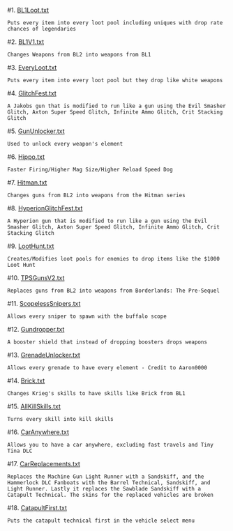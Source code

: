  #1. [BL1Loot.txt](https://raw.githubusercontent.com/BLCM/BLCMods/master/Borderlands%202%20mods/FromDarkHell/BL1Loot.txt)
 
	Puts every item into every loot pool including uniques with drop rate chances of legendaries
	
 #2. [BL1V1.txt](https://github.com/BLCM/BLCMods/blob/master/Borderlands%202%20mods/FromDarkHell/BL1V1.txt)
 
  	Changes Weapons from BL2 into weapons from BL1

 #3. [EveryLoot.txt](https://www.dropbox.com/s/f1or67psc8rkzwu/EveryLoot.txt?dl=0)
 
	Puts every item into every loot pool but they drop like white weapons

 #4. [GlitchFest.txt](https://raw.githubusercontent.com/BLCM/BLCMods/master/Borderlands%202%20mods/FromDarkHell/GlitchFest.txt)
 
 	A Jakobs gun that is modified to run like a gun using the Evil Smasher Glitch, Axton Super Speed Glitch, Infinite Ammo Glitch, Crit Stacking Glitch
	
 #5. [GunUnlocker.txt](https://raw.githubusercontent.com/BLCM/BLCMods/master/Borderlands%202%20mods/FromDarkHell/GunUnlocker.txt)
 
	Used to unlock every weapon's element
	
 #6. [Hippo.txt](https://raw.githubusercontent.com/BLCM/BLCMods/master/Borderlands%202%20mods/FromDarkHell/Hippo.txt)
 
	Faster Firing/Higher Mag Size/Higher Reload Speed Dog
	
 #7. [Hitman.txt](https://raw.githubusercontent.com/BLCM/BLCMods/master/Borderlands%202%20mods/FromDarkHell/Hitman.txt)
 
	Changes guns from BL2 into weapons from the Hitman series
  
 #8. [HyperionGlitchFest.txt](https://raw.githubusercontent.com/BLCM/BLCMods/master/Borderlands%202%20mods/FromDarkHell/HyperionGlitchFest.txt)
 
  	A Hyperion gun that is modified to run like a gun using the Evil Smasher Glitch, Axton Super Speed Glitch, Infinite Ammo Glitch, Crit Stacking Glitch

#9. [LootHunt.txt](https://raw.githubusercontent.com/BLCM/BLCMods/master/Borderlands%202%20mods/FromDarkHell/LootHunt.txt)

  	Creates/Modifies loot pools for enemies to drop items like the $1000 Loot Hunt
  
#10. [TPSGunsV2.txt](https://raw.githubusercontent.com/BLCM/BLCMods/master/Borderlands%202%20mods/FromDarkHell/TPSGunsV2.txt)

  	Replaces guns from BL2 into weapons from Borderlands: The Pre-Sequel
#11. [ScopelessSnipers.txt](https://raw.githubusercontent.com/BLCM/BLCMods/master/Borderlands%202%20mods/FromDarkHell/ScopelessSnipers.txt)

	Allows every sniper to spawn with the buffalo scope
#12. [Gundropper.txt](https://raw.githubusercontent.com/BLCM/BLCMods/master/Borderlands%202%20mods/FromDarkHell/Gundropper.txt)

	A booster shield that instead of dropping boosters drops weapons
	
#13. [GrenadeUnlocker.txt](https://raw.githubusercontent.com/BLCM/BLCMods/master/Borderlands%202%20mods/FromDarkHell/GrenadeUnlocker.txt)

	Allows every grenade to have every element - Credit to Aaron0000

#14. [Brick.txt](https://raw.githubusercontent.com/BLCM/BLCMods/master/Borderlands%202%20mods/FromDarkHell/Brick.txt)

	Changes Krieg's skills to have skills like Brick from BL1
	
#15. [AllKillSkills.txt](https://raw.githubusercontent.com/BLCM/BLCMods/master/Borderlands%202%20mods/FromDarkHell/AllKillSkills.txt)

	Turns every skill into kill skills

#16. [CarAnywhere.txt](https://raw.githubusercontent.com/BLCM/BLCMods/master/Borderlands%202%20mods/FromDarkHell/CarAnywhere.txt)

	Allows you to have a car anywhere, excluding fast travels and Tiny Tina DLC 
	
#17. [CarReplacements.txt](https://raw.githubusercontent.com/BLCM/BLCMods/master/Borderlands%202%20mods/FromDarkHell/CarReplacements.txt)

	Replaces the Machine Gun Light Runner with a Sandskiff, and the Hammerlock DLC Fanboats with the Barrel Technical, Sandskiff, and Light Runner. Lastly it replaces the Sawblade Sandskiff with a Catapult Technical. The skins for the replaced vehicles are broken
	
#18. [CatapultFirst.txt](https://raw.githubusercontent.com/BLCM/BLCMods/master/Borderlands%202%20mods/FromDarkHell/CatapultFirst.txt)
	
	Puts the catapult technical first in the vehicle select menu

